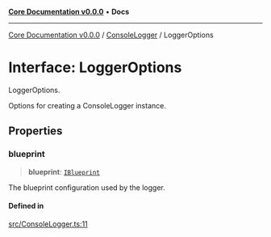 [**Core Documentation v0.0.0**](../../README.md) • **Docs**

***

[Core Documentation v0.0.0](../../modules.md) / [ConsoleLogger](../README.md) / LoggerOptions

# Interface: LoggerOptions

LoggerOptions.

Options for creating a ConsoleLogger instance.

## Properties

### blueprint

> **blueprint**: [`IBlueprint`](../../definitions/type-aliases/IBlueprint.md)

The blueprint configuration used by the logger.

#### Defined in

[src/ConsoleLogger.ts:11](https://github.com/stonemjs/core/blob/65be5a9387baf469de681455799e33a2688aa3c9/src/ConsoleLogger.ts#L11)
